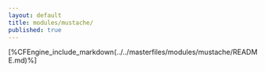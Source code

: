 ```yaml
---
layout: default
title: modules/mustache/
published: true
---
```


[%CFEngine_include_markdown(../../masterfiles/modules/mustache/README.md)%]
